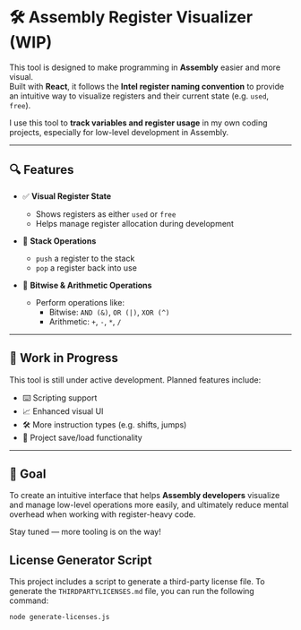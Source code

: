 # 🛠️ Assembly Register Visualizer (WIP)

This tool is designed to make programming in **Assembly** easier and more visual.  
Built with **React**, it follows the **Intel register naming convention** to provide an intuitive way to visualize registers and their current state (e.g. `used`, `free`).

I use this tool to **track variables and register usage** in my own coding projects, especially for low-level development in Assembly.

---

## 🔍 Features

- ✅ **Visual Register State**
  - Shows registers as either `used` or `free`
  - Helps manage register allocation during development

- 🔁 **Stack Operations**
  - `push` a register to the stack  
  - `pop` a register back into use

- 🧮 **Bitwise & Arithmetic Operations**
  - Perform operations like:
    - Bitwise: `AND (&)`, `OR (|)`, `XOR (^)`
    - Arithmetic: `+`, `-`, `*`, `/`

---

## 🚧 Work in Progress

This tool is still under active development. Planned features include:

- ⌨️ Scripting support
- 📈 Enhanced visual UI
- 🛠️ More instruction types (e.g. shifts, jumps)
- 💾 Project save/load functionality

---

## 📌 Goal

To create an intuitive interface that helps **Assembly developers** visualize and manage low-level operations more easily, and ultimately reduce mental overhead when working with register-heavy code.

Stay tuned — more tooling is on the way!


## License Generator Script

This project includes a script to generate a third-party license file. To generate the `THIRDPARTYLICENSES.md` file, you can run the following command:

```bash
node generate-licenses.js
